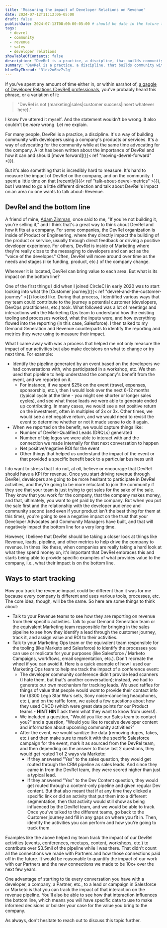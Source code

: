 ```yaml
---
title: 'Measuring the impact of Developer Relations on Revenue'
date: 2024-07-12T11:13:06-05:00
draft: false
publishDate: 2024-07-13T08:00:00-05:00 # should be date in the future to publish once no longer draft
tags:
  - devrel
  - community
  - revenue
  - sales
  - developer relations
showTableOfContents: false
description: "DevRel is a practice, a discipline, that builds community with developers. It's also a way to directly impact the bottom line for a company. If you're willing to start tracking, and start measuring."
summary: "DevRel is a practice, a discipline, that builds community with developers. It's also a way to directly impact the bottom line for a company. If you're willing to start tracking, and start measuring."
blueSkyThread: '3ldz2u6bz7s2g'
---
```


If you've spent any amount of time either in, or within earshot of, [a gaggle of Developer Relations (DevRel) professionals](https://twitter.com/IAmJerdog/status/1502381487328534534), you've probably heard this phrase, or a variation of it:

> "DevRel is not {marketing|sales|customer success|insert whatever here}."

I know I've uttered it myself. And the statement wouldn't be wrong. It also couldn't be _more_ wrong. Let me explain.

For many people, DevRel is a practice, a discipline. It's a way of building community with developers using a company's products or services. It's a way of advocating for the community while at the same time advocating for the company. A lot has been written about the importance of DevRel and how it can and should [move forward]({{< ref "moving-devrel-forward" >}}).

But it's also something that is incredibly hard to measure. It's hard to measure the impact of DevRel on the company, and on the community. I spent a little time on that [recently]({{< ref "talk-about-devrel-metrics" >}}), but I wanted to go a little different direction and talk about DevRel's impact on an area no one wants to talk about: Revenue.

## DevRel and the bottom line

A friend of mine, [Adam Zimman](https://www.linkedin.com/in/adamzimman), once said to me, "If you're not building it, you're selling it," and I think that's a great way to think about DevRel and how it fits at a company. For some companies, the DevRel organization is inside of Product or Engineering, where they directly impact the building of the product or service, usually through direct feedback or driving a positive developer experience. For others, DevRel is inside of Marketing where they're really close to the messaging to developers and can act as the "voice of the developer." Often, DevRel will move around over time as the needs and stages (like funding, product, etc.) of the company change.

Wherever it is located, DevRel can bring value to each area. But what is its impact on the bottom line?

One of the first things I did when I joined CircleCI in early 2020 was to start looking into what the [Customer journey]({{< ref "devrel-and-the-customer-journey" >}}) looked like. During that process, I identified various ways that my team could contribute to the journey a potential customer (developers, DevOps practitioners, etc.) took. What followed was a lot of meetings and interactions with the Marketing Ops team to understand how the existing tooling and processes worked, what the inputs were, and how everything flowed into the reporting (in this case, Salesforce). I then talked to my Demand Generation and Revenue counterparts to identify the reporting and metrics they were using to measure their impact.

What I came away with was a process that helped me not only measure the impact of our activities but also make decisions on what to change or try next time. For example:

- Identify the pipeline generated by an event based on the developers we had conversations with, who participated in a workshop, etc. We then used that pipeline to help understand the company's benefit from the event, and we reported on it.
  - For instance, if we spent $25k on the event (travel, expenses, sponsorship, etc.), then I would look over the next 6-12 months (typical cycle at the time - you might see shorter or longer sales cycles), and see what those leads we were able to generate ended up contributing. In many cases, we would see a net positive return on the investment, often in multiples of 2x or 3x. Other times, we would see a net negative return, and we would need to revisit the event to determine whether or not it made sense to do it again.
- When we reported on the benefit, we would capture things like:
  - Number of DevRel-Qualified Leads (DRQLs) generated
  - Number of big logos we were able to interact with and the connection we made internally for that next conversation to happen
  - Net positive/negative ROI for the event
  - Other things that helped us understand the impact of the event or that provided a specific benefit back to a particular business unit

I do want to stress that I do not, at _all_, believe or encourage that DevRel should have a KPI for revenue. Once you start driving revenue through DevRel, developers are going to be more hesitant to participate in DevRel activities, and they're going to be more reluctant to join the community if they see that your team is just trying to get sales for the sake of the sale. They know that you work for the company, that the company makes money, and that, ultimately, you want to get paid by the company. But when you put the sale first and the relationship with the developer audience and community second (and even if your product isn't the best thing for them at this time), you're going to see a negative impact on the trust that your Developer Advocates and Community Managers have built, and that will negatively impact the bottom line for a very long time.

However, I believe that DevRel should be taking a closer look at things like Revenue, leads, pipeline, and other metrics to help drive the company to revenue. In times like these, when companies are really taking a hard look at what they spend money on, it's important that DevRel embraces this and starts being able to provide specific examples of what provides value to the company, i.e., what their impact is on the bottom line.

## Ways to start tracking

How you track the revenue impact could be different than it was for me because every company is different and uses various tools, processes, etc. The core idea, though, will be the same. So here are some things to think about:

- Talk to your Revenue teams to see how they are reporting on revenue from their specific activities.
Talk to your Demand Generation team or the equivalent Marketing team responsible for bringing in the sales pipeline to see how they identify a lead through the customer journey, track it, and assign value and ROI to their activities.
- Talk to your Marketing Ops team or the equivalent team responsible for the tooling (like Marketo and Salesforce) to identify the processes you can use or replicate for your purposes (like Salesforce / Marketo Campaigns, workflows, email segmentation, etc.). Don't recreate the wheel if you can avoid it. Here is a quick example of how I used our Marketing Ops team to help me track the impact of a conference event:
  - The developer community conference didn't provide lead scanners (I hate them, but that's another conversation); instead, we had to generate our own mechanism for tracking leads. We used raffles for things of value that people would _want_ to provide their contact info for ($300 Lego Star Wars sets, Sony noise-canceling headphones, etc.), and on the raffle form, we asked a few questions about how they used CI/CD (which were great data points for our Product teams - **HINT HINT** ask them what they want to know from users!).
  - We included a question, "Would you like our Sales team to contact you?" and a question, "Would you like to receive developer content and information about upcoming community activities?"
  - After the event, we would sanitize the data (removing dupes, fakes, etc.) and then make sure to mark it with the specific Salesforce campaign for the event, mark it as sourced from the DevRel team, and then depending on the answer to those last 2 questions, they would get routed 1 of 2 ways via Marketo:
    - If they answered "Yes" to the sales question, they would get routed through the CRM pipeline as sales leads. And since they came in from the DevRel team, they were scored higher than just a typical lead.
    - If they answered "Yes" to the Dev Content question, they would get routed through a content-only pipeline and given regular Dev content. But that also meant that if at any time they clicked a specific link or did an activity that put them into a different segmentation, then that activity would still show as being influenced by the DevRel team, and we would be able to track.
Once you've talked to the different teams, go back to the Customer journey and fill in any gaps on where you fit in. Then, identify the activities you can perform and how you're going to track them.

Examples like the above helped my team track the impact of our DevRel activities (events, conferences, meetups, content, workshops, etc.) to contribute over $3.5mil of the pipeline while I was there. That didn't count all the connections we made with Partners and how those connections paid off in the future. It would be reasonable to quantify the impact of our work with our Partners and the new connections we made to be 10x+ over the next few years.

One advantage of starting to tie every conversation you have with a developer, a company, a Partner, etc., to a lead or campaign in Salesforce or Marketo is that you can track the impact of that interaction on the revenue pipeline. You'll also be able to see how that interaction influences the bottom line, which means you will have specific data to use to make informed decisions or bolster your case for the value you bring to the company.

As always, don't hesitate to reach out to discuss this topic further.
